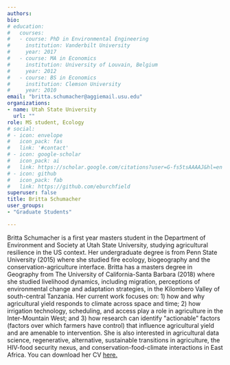 ```yaml
---
authors:
bio:  
# education:
#   courses:
#   - course: PhD in Environmental Engineering
#     institution: Vanderbilt University
#     year: 2017
#   - course: MA in Economics
#     institution: University of Louvain, Belgium
#     year: 2012
#   - course: BS in Economics 
#     institution: Clemson University
#     year: 2010
email: "britta.schumacher@aggiemail.usu.edu"
organizations:
- name: Utah State University
  url: ""
role: MS student, Ecology
# social:
# - icon: envelope
#   icon_pack: fas
#   link: '#contact'
# - icon: google-scholar
#   icon_pack: ai
#   link: https://scholar.google.com/citations?user=G-fs5tsAAAAJ&hl=en
# - icon: github
#   icon_pack: fab
#   link: https://github.com/eburchfield
superuser: false
title: Britta Schumacher
user_groups:
- "Graduate Students"

---
```


Britta Schumacher is a first year masters student in the Department of Environment and Society at Utah State University, studying agricultural resilience in the US context. Her undergraduate degree is from Penn State University (2015) where she studied fire ecology, biogeography and the conservation-agriculture interface. Britta has a masters degree in Geography from The University of California-Santa Barbara (2018) where she studied livelihood dynamics, including migration, perceptions of environmental change and adaptation strategies, in the Kilombero Valley of south-central Tanzania. Her current work focuses on: 1) how and why agricultural yield responds to climate across space and time; 2) how irrigation technology, scheduling, and access play a role in agriculture in the Inter-Mountain West; and 3) how research can identify "actionable" factors (factors over which farmers have control) that influence agricultural yield and are amenable to intervention. She is also interested in agricultural data science, regenerative, alternative, sustainable transitions in agriculture, the HIV-food security nexus, and conservation-food-climate interactions in East Africa. You can download her CV [here.](britta_cv.pdf)